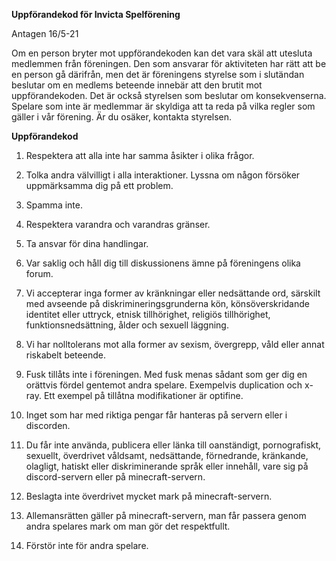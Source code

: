 **Uppförandekod för Invicta Spelförening**

Antagen 16/5-21

Om en person bryter mot uppförandekoden kan det vara skäl att utesluta medlemmen från föreningen. Den som ansvarar för aktiviteten har rätt att be en person gå därifrån, men det är föreningens styrelse som i slutändan beslutar om en medlems beteende innebär att den brutit mot uppförandekoden. Det är också styrelsen som beslutar om konsekvenserna. Spelare som inte är medlemmar är skyldiga att ta reda på vilka regler som gäller i vår förening. Är du osäker, kontakta styrelsen.

**Uppförandekod**

1. Respektera att alla inte har samma åsikter i olika frågor.

2. Tolka andra välvilligt i alla interaktioner. Lyssna om någon försöker uppmärksamma dig på ett problem.

3. Spamma inte.

4. Respektera varandra och varandras gränser.

5. Ta ansvar för dina handlingar.

6. Var saklig och håll dig till diskussionens ämne på föreningens olika forum.

7. Vi accepterar inga former av kränkningar eller nedsättande ord, särskilt med avseende på diskrimineringsgrunderna kön, könsöverskridande identitet eller uttryck, etnisk tillhörighet, religiös tillhörighet, funktionsnedsättning, ålder och sexuell läggning.

8. Vi har nolltolerans mot alla former av sexism, övergrepp, våld eller annat riskabelt beteende.

9. Fusk tillåts inte i föreningen. Med fusk menas sådant som ger dig en orättvis fördel gentemot andra spelare. Exempelvis duplication och x-ray. Ett exempel på tillåtna modifikationer är optifine.

10. Inget som har med riktiga pengar får hanteras på servern eller i discorden.

11. Du får inte använda, publicera eller länka till oanständigt, pornografiskt, sexuellt, överdrivet våldsamt, nedsättande, förnedrande, kränkande, olagligt, hatiskt eller diskriminerande språk eller innehåll, vare sig på discord-servern eller på minecraft-servern.

12. Beslagta inte överdrivet mycket mark på minecraft-servern.

13. Allemansrätten gäller på minecraft-servern, man får passera genom andra spelares mark om man gör det respektfullt.

14. Förstör inte för andra spelare.
